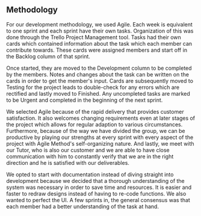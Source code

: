 ## Methodology

For our development methodology, we used Agile. Each week is equivalent to one sprint and each sprint have their own tasks. Organization of this was done through the Trello Project Management tool. Tasks had their own cards which contained information about the task which each member can contribute towards. These cards were assigned members and start off in the Backlog column of that sprint. 

Once started, they are moved to the Development column to be completed by the members. Notes and changes about the task can be written on the cards in order to get the member's input. Cards are subsequently moved to Testing for the project leads to double-check for any errors which are rectified and lastly moved to Finished. Any uncompleted tasks are marked to be Urgent and completed in the beginning of the next sprint.

We selected Agile because of the rapid delivery that provides customer satisfaction. It also welcomes changing requirements even at later stages of the project which allows for regular adaption to various circumstances. Furthermore, because of the way we have divided the group, we can be productive by playing our strengths at every sprint with every aspect of the project with Agile Method's self-organizing nature. And lastly, we meet with our Tutor, who is also our customer and we are able to have close communication with him to constantly verify that we are in the right direction and he is satisfied with our deliverables.

 We opted to start with documentation instead of diving straight into development because we decided that a thorough understanding of the system was necessary in order to save time and resources. It is easier and faster  to redraw designs instead of having to re-code functions. We also wanted to perfect the UI. A few sprints in, the general consensus was that each member had a better understanding of the task at hand.